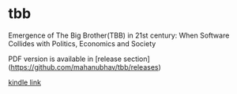 # tbb

Emergence of The Big Brother(TBB) in 21st century: When Software Collides with Politics, Economics and Society

PDF version is available in [release section] (https://github.com/mahanubhav/tbb/releases)

[kindle link](https://www.amazon.com/dp/B07548C2K1)
